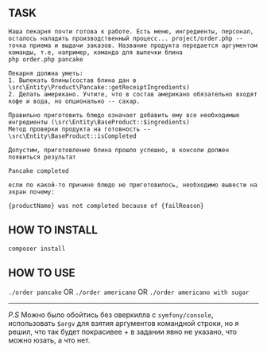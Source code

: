 TASK
----------------------------------------------------------------
```
Наша пекарня почти готова к работе. Есть меню, ингредиенты, персонал, осталось наладить производственный процесс... project/order.php -- точка приема и выдачи заказов. Название продукта передается аргументом команды, т.е, например, команда для выпечки блина
php order.php pancake

Пекарня должна уметь:
1. Выпекать блины(состав блина дан в \src\Entity\Product\Pancake::getReceiptIngredients)
2. Делать американо. Учтите, что в состав американо обязательно входят кофе и вода, но опционально -- сахар.

Правильно приготовить блюдо означает добавить ему все необходимые ингредиенты (\src\Entity\BaseProduct::$ingredients)
Метод проверки продукта на готовность -- \src\Entity\BaseProduct::isCompleted

Допустим, приготовление блина прошло успешно, в консоли должен появиться результат

Pancake completed

если по какой-то причине блюдо не приготовилось, необходимо вывести на экран почему: 

{productName} was not completed because of {failReason}
```

HOW TO INSTALL
----------------------------------------------------------------
`composer install`


HOW TO USE
----------------------------------------------------------------
`./order pancake`
OR
`./order americano`
OR
`./order americano with sugar`

----------------------------------------------------------------

*P.S* Можно было обойтись без оверкилла с `symfony/console`, использовать `$argv` для взятия аргументов командной строки,
 но я решил, что так будет покрасивее + в задании явно не указано, что можно юзать, а что нет.
